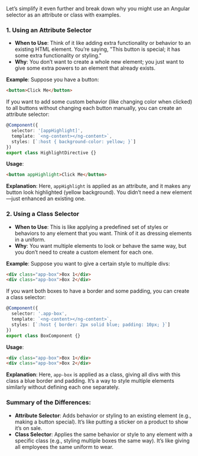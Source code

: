 Let’s simplify it even further and break down why you might use an Angular selector as an attribute or class with examples.

### 1. **Using an Attribute Selector**
   - **When to Use**: Think of it like adding extra functionality or behavior to an existing HTML element. You’re saying, "This button is special; it has some extra functionality or styling."
   - **Why**: You don’t want to create a whole new element; you just want to give some extra powers to an element that already exists.

   **Example**: 
   Suppose you have a button:
   ```html
   <button>Click Me</button>
   ```
   If you want to add some custom behavior (like changing color when clicked) to all buttons without changing each button manually, you can create an attribute selector:
   ```typescript
   @Component({
     selector: '[appHighlight]',
     template: `<ng-content></ng-content>`,
     styles: [`:host { background-color: yellow; }`]
   })
   export class HighlightDirective {}
   ```
   **Usage**:
   ```html
   <button appHighlight>Click Me</button>
   ```
   **Explanation**: Here, `appHighlight` is applied as an attribute, and it makes any button look highlighted (yellow background). You didn’t need a new element—just enhanced an existing one.

### 2. **Using a Class Selector**
   - **When to Use**: This is like applying a predefined set of styles or behaviors to any element that you want. Think of it as dressing elements in a uniform.
   - **Why**: You want multiple elements to look or behave the same way, but you don’t need to create a custom element for each one.

   **Example**: 
   Suppose you want to give a certain style to multiple divs:
   ```html
   <div class="app-box">Box 1</div>
   <div class="app-box">Box 2</div>
   ```
   If you want both boxes to have a border and some padding, you can create a class selector:
   ```typescript
   @Component({
     selector: '.app-box',
     template: `<ng-content></ng-content>`,
     styles: [`:host { border: 2px solid blue; padding: 10px; }`]
   })
   export class BoxComponent {}
   ```
   **Usage**:
   ```html
   <div class="app-box">Box 1</div>
   <div class="app-box">Box 2</div>
   ```
   **Explanation**: Here, `app-box` is applied as a class, giving all divs with this class a blue border and padding. It’s a way to style multiple elements similarly without defining each one separately.

### Summary of the Differences:
- **Attribute Selector**: Adds behavior or styling to an existing element (e.g., making a button special). It’s like putting a sticker on a product to show it’s on sale.
- **Class Selector**: Applies the same behavior or style to any element with a specific class (e.g., styling multiple boxes the same way). It’s like giving all employees the same uniform to wear.


